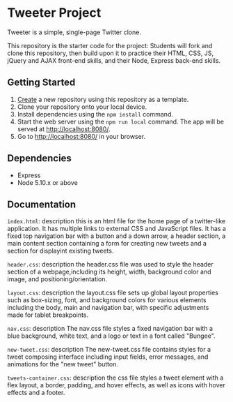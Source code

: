 # Tweeter Project

Tweeter is a simple, single-page Twitter clone.

This repository is the starter code for the project: Students will fork and clone this repository, then build upon it to practice their HTML, CSS, JS, jQuery and AJAX front-end skills, and their Node, Express back-end skills.

## Getting Started

1. [Create](https://docs.github.com/en/repositories/creating-and-managing-repositories/creating-a-repository-from-a-template) a new repository using this repository as a template.
2. Clone your repository onto your local device.
3. Install dependencies using the `npm install` command.
3. Start the web server using the `npm run local` command. The app will be served at <http://localhost:8080/>.
4. Go to <http://localhost:8080/> in your browser.

## Dependencies

- Express
- Node 5.10.x or above

## Documentation

`index.html`: description
this is an html file for the home page of a twitter-like application. It has multiple links to external CSS and JavaScript files. It has a fixed top navigation bar with a button and a down arrow, a header section, a main content section containing a form for creating new tweets and a section for displayint existing tweets.

`header.css`: description
the header.css file was used to style the header section of a webpage,including its height, width, background color and image, and positioning/orientation.

`layout.css`: description
 the layout.css file sets up global layout properties such as box-sizing, font, and background colors for various elements including the body, main and navigation bar, with specific adjustments made for tablet breakpoints.

 `nav.css`: description 
The nav.css file styles a fixed navigation bar with a blue background, white text, and a logo or text in a font called "Bungee".

`new-tweet.css`: description
The new-tweet.css file contains styles for a tweet composing interface including input fields, error messages, and animations for the "new tweet" button.

`tweets-container.css`: description
 the css file styles a tweet element with a flex layout, a border, padding, and hover effects, as well as icons with hover effects and a footer.






